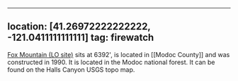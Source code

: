 
---
location: [41.26972222222222, -121.0411111111111]
tag: firewatch
---

[Fox Mountain (LO site)](http://www.peakbagging.com/CALookoutPhotos/FoxMountain.html) sits at 6392', is located in [[Modoc County]] and was constructed in 1990. It is located in the Modoc national forest. It can be found on the Halls Canyon USGS topo map.

